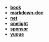 - **[book](https://bin-sites.pages.dev/book)**
- **[markdown-doc](https://bin-sites.pages.dev/markdown-doc)**
- **[net](https://bin-sites.pages.dev/net)**
- **[onelight](https://bin-sites.pages.dev/onelight)**
- **[sponsor](https://bin-sites.pages.dev/sponsor)**
- **[yuque](https://bin-sites.pages.dev/yuque)**

